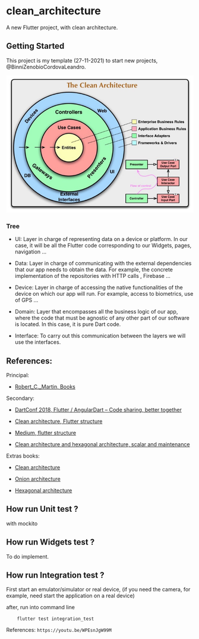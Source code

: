 # clean_architecture

A new Flutter project, with clean architecture.

## Getting Started

This project is my template (27-11-2021) to start new projects, @BinniZenobioCordovaLeandro.

![image info](./resources/clean_architecture.jpeg)

### Tree

- UI: Layer in charge of representing data on a device or platform. In our case, it will be all the Flutter code corresponding to our Widgets, pages, navigation ...

- Data: Layer in charge of communicating with the external dependencies that our app needs to obtain the data. For example, the concrete implementation of the repositories with HTTP calls , Firebase ...

- Device: Layer in charge of accessing the native functionalities of the device on which our app will run. For example, access to biometrics, use of GPS ...

- Domain: Layer that encompasses all the business logic of our app, where the code that must be agnostic of any other part of our software is located. In this case, it is pure Dart code.

- Interface: To carry out this communication between the layers we will use the interfaces.

## References:

Principal:
- [Robert_C._Martin, Books](https://en.wikipedia.org/wiki/Robert_C._Martin)

Secondary:
- [DartConf 2018, Flutter / AngularDart – Code sharing, better together](https://www.youtube.com/watch?v=PLHln7wHgPE&t=1379s)

- [Clean architecture, Flutter structure](https://www.youtube.com/watch?v=iiXAoP9ZRUs)

- [Medium, flutter structure](https://alfredobs97.medium.com/clean-architecture-en-flutter-ee028a6379a5)

- [Clean architecture and hexagonal architecture, scalar and maintenance](https://www.youtube.com/watch?v=y3MWfPDmVqo)

Extras books:

- [Clean architecture](https://blog.cleancoder.com/uncle-bob/2012/08/13/the-clean-architecture.html)

- [Onion architecture](https://jeffreypalermo.com/2008/07/the-onion-architecture-part-1/)

- [Hexagonal architecture](https://alfredobs97.medium.com/clean-architecture-en-flutter-ee028a6379a5#:~:text=Hexagonal%20Architecture)


## How run Unit test ?
with mockito

## How run Widgets test ?
To do implement.

## How run Integration test ?

First start an emulator/simulator or real device, (if you need the camera, for example, need start the application on a real device)

after, run into command line

```
    flutter test integration_test
```

References: `https://youtu.be/WPEsnJgW99M`
